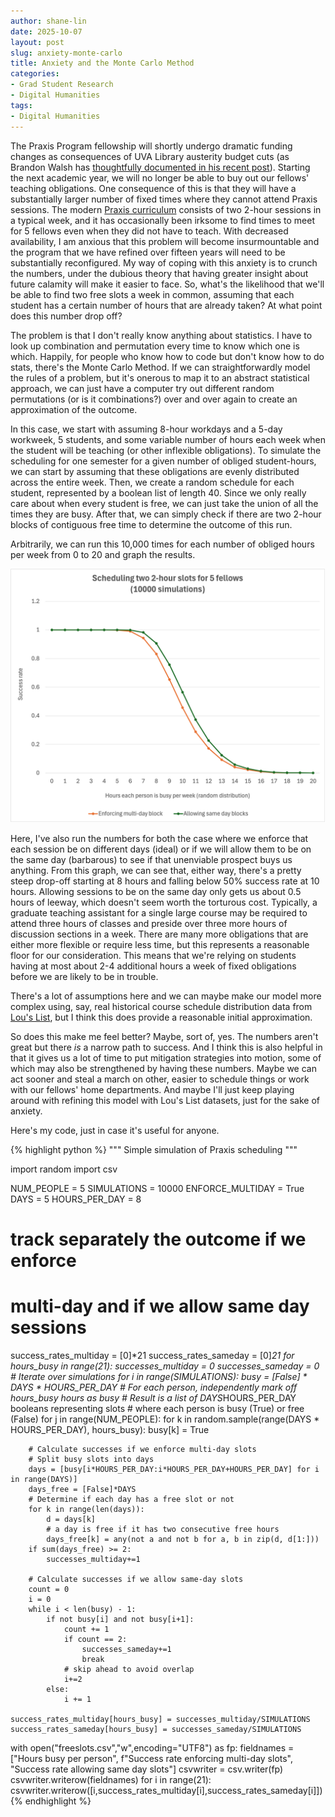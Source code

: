 ```yaml
---
author: shane-lin
date: 2025-10-07
layout: post
slug: anxiety-monte-carlo
title: Anxiety and the Monte Carlo Method   
categories:
- Grad Student Research
- Digital Humanities
tags:
- Digital Humanities
---
```

The Praxis Program fellowship will shortly undergo dramatic funding changes as consequences of UVA Library austerity budget cuts (as Brandon Walsh has [thoughtfully documented in his recent post](/blog/historical-look-at-praxis-funding-structures/)). Starting the next academic year, we will no longer be able to buy out our fellows' teaching obligations. One consequence of this is that they will have a substantially larger number of fixed times where they cannot attend Praxis sessions. The modern [Praxis curriculum](https://praxis.scholarslab.org/curriculum/) consists of two 2-hour sessions in a typical week, and it has occasionally been irksome to find times to meet for 5 fellows even when they did not have to teach. With decreased availability, I am anxious that this problem will become insurmountable and the program that we have refined over fifteen years will need to be substantially reconfigured. My way of coping with this anxiety is to crunch the numbers, under the dubious theory that having greater insight about future calamity will make it easier to face. So, what's the likelihood that we'll be able to find two free slots a week in common, assuming that each student has a certain number of hours that are already taken? At what point does this number drop off?

The problem is that I don't really know anything about statistics. I have to look up combination and permutation every time to know which one is which. Happily, for people who know how to code but don't know how to do stats, there's the Monte Carlo Method. If we can straightforwardly model the rules of a problem, but it's onerous to map it to an abstract statistical approach, we can just have a computer try out different random permutations (or is it combinations?) over and over again to create an approximation of the outcome.

In this case, we start with assuming 8-hour workdays and a 5-day workweek, 5 students, and some variable number of hours each week when the student will be teaching (or other inflexible obligations). To simulate the scheduling for one semester for a given number of obliged student-hours, we can start by assuming that these obligations are evenly distributed across the entire week. Then, we create a random schedule for each student, represented by a boolean list of length 40. Since we only really care about when every student is free, we can just take the union of all the times they are busy. After that, we can simply check if there are two 2-hour blocks of contiguous free time to determine the outcome of this run. 

Arbitrarily, we can run this 10,000 times for each number of obliged hours per week from 0 to 20 and graph the results.

![graph showing the success rate of 10000 simulations for number of busy hours in the week per student, with a steep drop-off at around 7-8 hours](/assets/post-media/2025-10-07-freeslots.png)

Here, I've also run the numbers for both the case where we enforce that each session be on different days (ideal) or if we will allow them to be on the same day (barbarous) to see if that unenviable prospect buys us anything. From this graph, we can see that, either way, there's a pretty steep drop-off starting at 8 hours and falling below 50% success rate at 10 hours. Allowing sessions to be on the same day only gets us about 0.5 hours of leeway, which doesn't seem worth the torturous cost. Typically, a graduate teaching assistant for a single large course may be required to attend three hours of classes and preside over three more hours of discussion sections in a week. There are many more obligations that are either more flexible or require less time, but this represents a reasonable floor for our consideration. This means that we're relying on students having at most about 2-4 additional hours a week of fixed obligations before we are likely to be in trouble.

There's a lot of assumptions here and we can maybe make our model more complex using, say, real historical course schedule distribution data from [Lou's List](https://www.louslist.org/), but I think this does provide a reasonable initial approximation. 

So does this make me feel better? Maybe, sort of, yes. The numbers aren't great but there *is* a narrow path to success. And I think this is also helpful in that it gives us a lot of time to put mitigation strategies into motion, some of which may also be strengthened by having these numbers. Maybe we can act sooner and steal a march on other, easier to schedule things or work with our fellows' home departments. And maybe I'll just keep playing around with refining this model with Lou's List datasets, just for the sake of anxiety.

Here's my code, just in case it's useful for anyone.

{% highlight python %}
"""
Simple simulation of Praxis scheduling
"""

import random
import csv

NUM_PEOPLE = 5
SIMULATIONS = 10000
ENFORCE_MULTIDAY = True
DAYS = 5
HOURS_PER_DAY = 8

# track separately the outcome if we enforce
# multi-day and if we allow same day sessions
success_rates_multiday = [0]*21
success_rates_sameday = [0]*21
for hours_busy in range(21):
    successes_multiday = 0
    successes_sameday = 0
    # Iterate over simulations
    for i in range(SIMULATIONS):
        busy = [False] * DAYS * HOURS_PER_DAY
        # For each person, independently mark off hours_busy hours as busy
        # Result is a list of DAYS*HOURS_PER_DAY booleans representing slots
        # where each person is busy (True) or free (False)
        for j in range(NUM_PEOPLE):
            for k in random.sample(range(DAYS * HOURS_PER_DAY), hours_busy):
                busy[k] = True
        
        # Calculate successes if we enforce multi-day slots 
        # Split busy slots into days
        days = [busy[i*HOURS_PER_DAY:i*HOURS_PER_DAY+HOURS_PER_DAY] for i in range(DAYS)]
        days_free = [False]*DAYS
        # Determine if each day has a free slot or not
        for k in range(len(days)):
            d = days[k]
            # a day is free if it has two consecutive free hours
            days_free[k] = any(not a and not b for a, b in zip(d, d[1:]))
        if sum(days_free) >= 2:
            successes_multiday+=1

        # Calculate successes if we allow same-day slots 
        count = 0
        i = 0
        while i < len(busy) - 1:
            if not busy[i] and not busy[i+1]:
                count += 1
                if count == 2:
                    successes_sameday+=1
                    break
                # skip ahead to avoid overlap
                i+=2
            else:
                i += 1
    
    success_rates_multiday[hours_busy] = successes_multiday/SIMULATIONS
    success_rates_sameday[hours_busy] = successes_sameday/SIMULATIONS

with open("freeslots.csv","w",encoding="UTF8") as fp:
    fieldnames = ["Hours busy per person", f"Success rate enforcing multi-day slots", "Success rate allowing same day slots"]
    csvwriter = csv.writer(fp)
    csvwriter.writerow(fieldnames)
    for i in range(21):
        csvwriter.writerow([i,success_rates_multiday[i],success_rates_sameday[i]])
{% endhighlight %}
